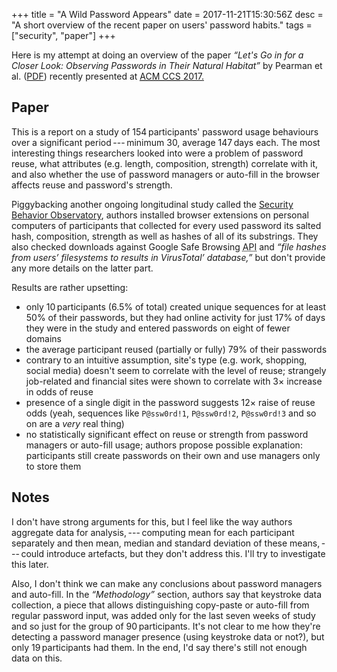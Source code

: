 +++
title = "A Wild Password Appears"
date = 2017-11-21T15:30:56Z
desc = "A short overview of the recent paper on users' password habits."
tags = ["security", "paper"]
+++

Here is my attempt at doing an overview of the paper _“Let's Go in for a Closer Look: Observing Passwords in Their Natural Habitat”_ by Pearman et al. ([<abbr>PDF</abbr>][Paper PDF]) recently presented at [<abbr title="ACM Conference on Computer and Communications Security">ACM CCS</abbr> 2017.][CCS'17]

## Paper

This is a report on a study of 154&#8239;participants' password usage behaviours over
a significant period&#8239;---&thinsp;minimum 30, average 147&#8239;days each.
The most interesting things researchers looked into were a problem of password
reuse, what attributes (e.g. length, composition, strength) correlate with it,
and also whether the use of password managers or auto-fill in the browser
affects reuse and password's strength.

Piggybacking another ongoing longitudinal study called the [Security Behavior
Observatory][SBO], authors installed browser extensions on personal computers of
participants that collected for every used password its salted hash, composition,
strength as well as hashes of all of its substrings. They also checked downloads
against Google Safe Browsing <abbr title="Application programming interface">API</abbr>
and _“file hashes from users’ filesystems to results in VirusTotal’ database,”_
but don't provide any more details on the latter part.

Results are rather upsetting:

- only 10&#8239;participants (6.5% of total) created unique sequences for at least 50%
of their passwords, but they had online activity for just 17% of days they
were in the study and entered passwords on eight of fewer domains
- the average participant reused (partially or fully) 79% of their passwords
- contrary to an intuitive assumption, site's type (e.g. work, shopping, social media)
doesn't seem to correlate with the level of reuse; strangely job-related and financial
sites were shown to correlate with 3× increase in odds of reuse
- presence of a single digit in the password suggests 12× raise of reuse odds (yeah,
sequences like `P@ssw0rd!1`, `P@ssw0rd!2`, `P@ssw0rd!3` and so on are a _very_ real thing)
- no statistically significant effect on reuse or strength from password managers
or auto-fill usage; authors propose possible explanation: participants still create
passwords on their own and use managers only to store them

## Notes

I don't have strong arguments for this, but I feel like the way authors aggregate
data for analysis,&#8239;---&thinsp;computing mean for each participant separately
and then mean, median and standard deviation of these means,&#8239;---&thinsp;could
introduce artefacts, but they don't address this. I'll try to investigate this later.

Also, I don't think we can make any conclusions about password managers
and auto-fill. In the _“Methodology”_ section, authors say that keystroke data collection,
a piece that allows distinguishing copy-paste or auto-fill from regular password input,
was added only for the last seven weeks of study and so just for the group of 90&#8239;participants.
It's not clear to me how they're detecting a password manager presence
(using keystroke data or not?), but only 19&#8239;participants had them. In the end,
I'd say there's still not enough data on this.

[Paper PDF]: https://acmccs.github.io/papers/p295-pearmanA.pdf
[CCS'17]: https://acmccs.github.io/papers/
[SBO]: https://www.cylab.cmu.edu/files/pdfs/tech_reports/CMUCyLab14009.pdf
